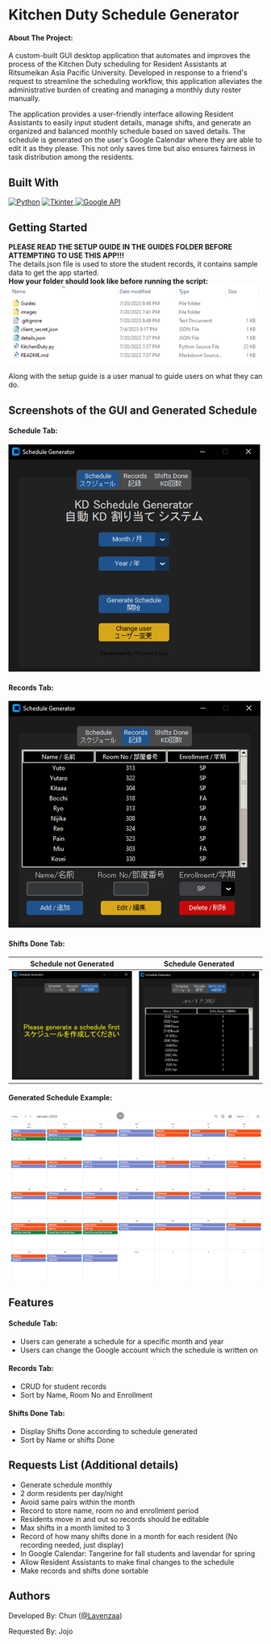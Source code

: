 # Kitchen Duty Schedule Generator

#### About The Project:

A custom-built GUI desktop application that automates and improves the process of the Kitchen Duty scheduling for Resident Assistants at Ritsumeikan Asia Pacific University. Developed in response to a friend's request to streamline the scheduling workflow, this application alleviates the administrative burden of creating and managing a monthly duty roster manually.

The application provides a user-friendly interface allowing Resident Assistants to easily input student details, manage shifts, and generate an organized and balanced monthly schedule based on saved details. The schedule is generated on the user's Google Calendar where they are able to edit it as they please. This not only saves time but also ensures fairness in task distribution among the residents.

## Built With

[![Python]][Python-url]
<a href="https://docs.python.org/3/library/tkinter.html">
  <img src="https://img.shields.io/badge/Tkinter-red" alt="Tkinter" width="70" height="25">
</a>
<a href="https://developers.google.com/calendar/api/guides/overview">
  <img src="https://img.shields.io/badge/Google%20API-green?logo=%22google%22" alt="Google API" width="100" height="25">
</a>

[Python]: https://img.shields.io/badge/Python-3776AB?style=for-the-badge&logo=python&logoColor=white
[Python-url]: https://www.python.org/

## Getting Started

**PLEASE READ THE SETUP GUIDE IN THE GUIDES FOLDER BEFORE ATTEMPTING TO USE THIS APP!!!**  
The details.json file is used to store the student records, it contains sample data to get the app started.  
**How your folder should look like before running the script:**
<kbd> <img src="images/folder.PNG" /> </kbd>

Along with the setup guide is a user manual to guide users on what they can do.

## Screenshots of the GUI and Generated Schedule

#### Schedule Tab:

![Schedule](images/schedulePage.PNG)

#### Records Tab:

![Records](images/recordsPage.PNG)

#### Shifts Done Tab:
Schedule not Generated     |  Schedule Generated
:-------------------------:|:-------------------------:
![Shift Empty](images/shiftsEmpty.PNG) | ![Shift Loaded](images/shiftsLoaded.PNG)

#### Generated Schedule Example:

<kbd> <img src="images/schedule.PNG" /> </kbd>

## Features

#### Schedule Tab:

- Users can generate a schedule for a specific month and year
- Users can change the Google account which the schedule is written on

#### Records Tab:

- CRUD for student records
- Sort by Name, Room No and Enrollment

#### Shifts Done Tab:

- Display Shifts Done according to schedule generated
- Sort by Name or shifts Done

## Requests List (Additional details)

- Generate schedule monthly
- 2 dorm residents per day/night
- Avoid same pairs within the month
- Record to store name, room no and enrollment period
- Residents move in and out so records should be editable
- Max shifts in a month limited to 3
- Record of how many shifts done in a month for each resident (No recording needed, just display)
- In Google Calendar: Tangerine for fall students and lavendar for spring
- Allow Resident Assistants to make final changes to the schedule
- Make records and shifts done sortable

## Authors

Developed By: Chun ([@Lavenzaa](https://github.com/Lavenzaa))

Requested By: Jojo
